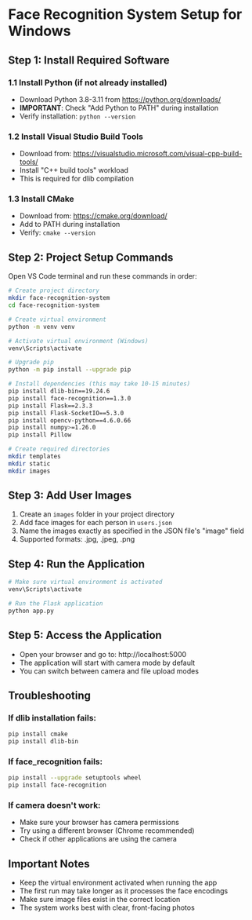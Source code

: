 # Face Recognition System Setup for Windows

## Step 1: Install Required Software

### 1.1 Install Python (if not already installed)
- Download Python 3.8-3.11 from https://python.org/downloads/
- **IMPORTANT**: Check "Add Python to PATH" during installation
- Verify installation: `python --version`

### 1.2 Install Visual Studio Build Tools
- Download from: https://visualstudio.microsoft.com/visual-cpp-build-tools/
- Install "C++ build tools" workload
- This is required for dlib compilation

### 1.3 Install CMake
- Download from: https://cmake.org/download/
- Add to PATH during installation
- Verify: `cmake --version`

## Step 2: Project Setup Commands

Open VS Code terminal and run these commands in order:

```bash
# Create project directory
mkdir face-recognition-system
cd face-recognition-system

# Create virtual environment
python -m venv venv

# Activate virtual environment (Windows)
venv\Scripts\activate

# Upgrade pip
python -m pip install --upgrade pip

# Install dependencies (this may take 10-15 minutes)
pip install dlib-bin==19.24.6
pip install face-recognition==1.3.0
pip install Flask==2.3.3
pip install Flask-SocketIO==5.3.0
pip install opencv-python==4.6.0.66
pip install numpy>=1.26.0
pip install Pillow

# Create required directories
mkdir templates
mkdir static
mkdir images
```

## Step 3: Add User Images

1. Create an `images` folder in your project directory
2. Add face images for each person in `users.json`
3. Name the images exactly as specified in the JSON file's "image" field
4. Supported formats: .jpg, .jpeg, .png

## Step 4: Run the Application

```bash
# Make sure virtual environment is activated
venv\Scripts\activate

# Run the Flask application
python app.py
```

## Step 5: Access the Application

- Open your browser and go to: http://localhost:5000
- The application will start with camera mode by default
- You can switch between camera and file upload modes

## Troubleshooting

### If dlib installation fails:
```bash
pip install cmake
pip install dlib-bin
```

### If face_recognition fails:
```bash
pip install --upgrade setuptools wheel
pip install face-recognition
```

### If camera doesn't work:
- Make sure your browser has camera permissions
- Try using a different browser (Chrome recommended)
- Check if other applications are using the camera

## Important Notes

- Keep the virtual environment activated when running the app
- The first run may take longer as it processes the face encodings
- Make sure image files exist in the correct location
- The system works best with clear, front-facing photos
